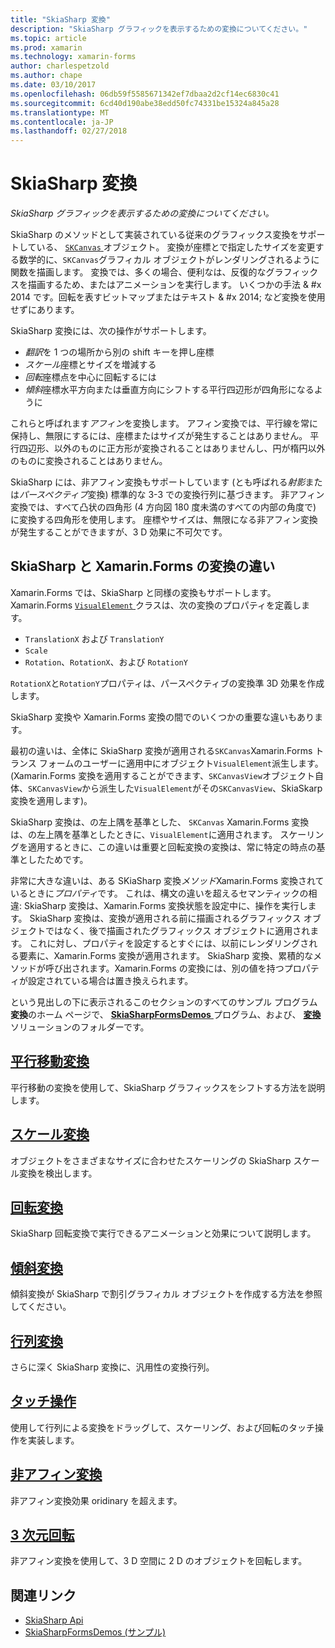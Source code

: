 ```yaml
---
title: "SkiaSharp 変換"
description: "SkiaSharp グラフィックを表示するための変換についてください。"
ms.topic: article
ms.prod: xamarin
ms.technology: xamarin-forms
author: charlespetzold
ms.author: chape
ms.date: 03/10/2017
ms.openlocfilehash: 06db59f5585671342ef7dbaa2d2cf14ec6830c41
ms.sourcegitcommit: 6cd40d190abe38edd50fc74331be15324a845a28
ms.translationtype: MT
ms.contentlocale: ja-JP
ms.lasthandoff: 02/27/2018
---
```

# <a name="skiasharp-transforms"></a>SkiaSharp 変換

_SkiaSharp グラフィックを表示するための変換についてください。_

SkiaSharp のメソッドとして実装されている従来のグラフィックス変換をサポートしている、 [ `SKCanvas` ](https://developer.xamarin.com/api/type/SkiaSharp.SKCanvas/)オブジェクト。 変換が座標とで指定したサイズを変更する数学的に、`SKCanvas`グラフィカル オブジェクトがレンダリングされるように関数を描画します。 変換では、多くの場合、便利なは、反復的なグラフィックスを描画するため、またはアニメーションを実行します。 いくつかの手法 & #x 2014 です。回転を表すビットマップまたはテキスト & #x 2014; など変換を使用せずにあります。

SkiaSharp 変換には、次の操作がサポートします。

- *翻訳*を 1 つの場所から別の shift キーを押し座標
- *スケール*座標とサイズを増減する
- *回転*座標点を中心に回転するには
- *傾斜*座標水平方向または垂直方向にシフトする平行四辺形が四角形になるように

これらと呼ばれます*アフィン*を変換します。 アフィン変換では、平行線を常に保持し、無限にするには、座標またはサイズが発生することはありません。 平行四辺形、以外のものに正方形が変換されることはありませんし、円が楕円以外のものに変換されることはありません。

SkiaSharp には、非アフィン変換もサポートしています (とも呼ばれる*射影*または*パースペクティブ*変換) 標準的な 3-3 での変換行列に基づきます。 非アフィン変換では、すべて凸状の四角形 (4 方向図 180 度未満のすべての内部の角度で) に変換する四角形を使用します。 座標やサイズは、無限になる非アフィン変換が発生することができますが、3 D 効果に不可欠です。

## <a name="differences-between-skiasharp-and-xamarinforms-transforms"></a>SkiaSharp と Xamarin.Forms の変換の違い

Xamarin.Forms では、SkiaSharp と同様の変換もサポートします。 Xamarin.Forms [ `VisualElement` ](https://developer.xamarin.com/api/type/Xamarin.Forms.VisualElement/)クラスは、次の変換のプロパティを定義します。

- `TranslationX` および `TranslationY`
- `Scale`
- `Rotation`、`RotationX`、および `RotationY`

`RotationX`と`RotationY`プロパティは、パースペクティブの変換準 3D 効果を作成します。

SkiaSharp 変換や Xamarin.Forms 変換の間でのいくつかの重要な違いもあります。

最初の違いは、全体に SkiaSharp 変換が適用される`SKCanvas`Xamarin.Forms トランス フォームのユーザーに適用中にオブジェクト`VisualElement`派生します。 (Xamarin.Forms 変換を適用することができます、`SKCanvasView`オブジェクト自体、`SKCanvasView`から派生した`VisualElement`がその`SKCanvasView`、SkiaSkarp 変換を適用します)。

SkiaSharp 変換は、の左上隅を基準とした、 `SKCanvas` Xamarin.Forms 変換は、の左上隅を基準としたときに、`VisualElement`に適用されます。 スケーリングを適用するときに、この違いは重要と回転変換の変換は、常に特定の時点の基準としたためです。

非常に大きな違いは、ある SKiaSharp 変換*メソッド*Xamarin.Forms 変換されているときに*プロパティ*です。 これは、構文の違いを超えるセマンティックの相違: SkiaSharp 変換は、Xamarin.Forms 変換状態を設定中に、操作を実行します。 SkiaSharp 変換は、変換が適用される前に描画されるグラフィックス オブジェクトではなく、後で描画されたグラフィックス オブジェクトに適用されます。 これに対し、プロパティを設定するとすぐには、以前にレンダリングされる要素に、Xamarin.Forms 変換が適用されます。 SkiaSharp 変換、累積的なメソッドが呼び出されます。Xamarin.Forms の変換には、別の値を持つプロパティが設定されている場合は置き換えられます。

という見出しの下に表示されるこのセクションのすべてのサンプル プログラム**変換**のホーム ページで、 [ **SkiaSharpFormsDemos** ](https://developer.xamarin.com/samples/xamarin-forms/SkiaSharpForms/SkiaSharpFormsDemos/)プログラム、および、 [**変換**](https://github.com/xamarin/xamarin-forms-samples/tree/master/SkiaSharpForms/SkiaSharpFormsDemos/SkiaSharpFormsDemos/SkiaSharpFormsDemos/Transforms)ソリューションのフォルダーです。

## <a name="the-translate-transformtranslatemd"></a>[平行移動変換](translate.md)

平行移動の変換を使用して、SkiaSharp グラフィックスをシフトする方法を説明します。

## <a name="the-scale-transformscalemd"></a>[スケール変換](scale.md)

オブジェクトをさまざまなサイズに合わせたスケーリングの SkiaSharp スケール変換を検出します。

## <a name="the-rotate-transformrotatemd"></a>[回転変換](rotate.md)

SkiaSharp 回転変換で実行できるアニメーションと効果について説明します。

## <a name="the-skew-transformskewmd"></a>[傾斜変換](skew.md)

傾斜変換が SkiaSharp で割引グラフィカル オブジェクトを作成する方法を参照してください。

## <a name="matrix-transformsmatrixmd"></a>[行列変換](matrix.md)

さらに深く SkiaSharp 変換に、汎用性の変換行列。

## <a name="touch-manipulationstouchmd"></a>[タッチ操作](touch.md)

使用して行列による変換をドラッグして、スケーリング、および回転のタッチ操作を実装します。

## <a name="non-affine-transformsnon-affinemd"></a>[非アフィン変換](non-affine.md)

非アフィン変換効果 oridinary を超えます。

## <a name="3d-rotation3d-rotationmd"></a>[3 次元回転](3d-rotation.md)

非アフィン変換を使用して、3 D 空間に 2 D のオブジェクトを回転します。


## <a name="related-links"></a>関連リンク

- [SkiaSharp Api](https://developer.xamarin.com/api/root/SkiaSharp/)
- [SkiaSharpFormsDemos (サンプル)](https://developer.xamarin.com/samples/xamarin-forms/SkiaSharpForms/SkiaSharpFormsDemos/)
